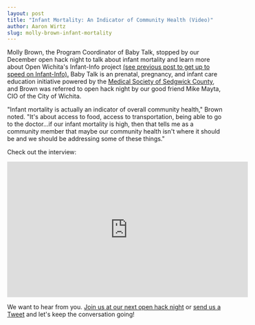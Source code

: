 ```yaml
---
layout: post
title: "Infant Mortality: An Indicator of Community Health (Video)"
author: Aaron Wirtz
slug: molly-brown-infant-mortality
---
```


Molly Brown, the Program Coordinator of Baby Talk, stopped by our December open hack night to talk about infant mortality and learn more about Open Wichita's Infant-Info project [(see previous post to get up to speed on Infant-Info).](http://openwichita.org/infant-info-project-highlight/) Baby Talk is an prenatal, pregnancy, and infant care education initiative powered by the [Medical Society of Sedgwick County](http://www.mssconline.org/index.php/baby-talk/), and Brown was referred to open hack night by our good friend Mike Mayta, CIO of the City of Wichita.

"Infant mortality is actually an indicator of overall community health," Brown noted. "It's about access to food, access to transportation, being able to go to the doctor...if our infant mortality is high, then that tells me as a community member that maybe our community health isn't where it should be and we should be addressing some of these things."

Check out the interview:

<iframe width="560" height="315" src="https://www.youtube.com/embed/Nbyx6cNqD1E" frameborder="0" allowfullscreen></iframe>

We want to hear from you. [Join us at our next open hack night](http://www.meetup.com/openwichita/) or [send us a Tweet](https://twitter.com/openwichita) and let's keep the conversation going!
